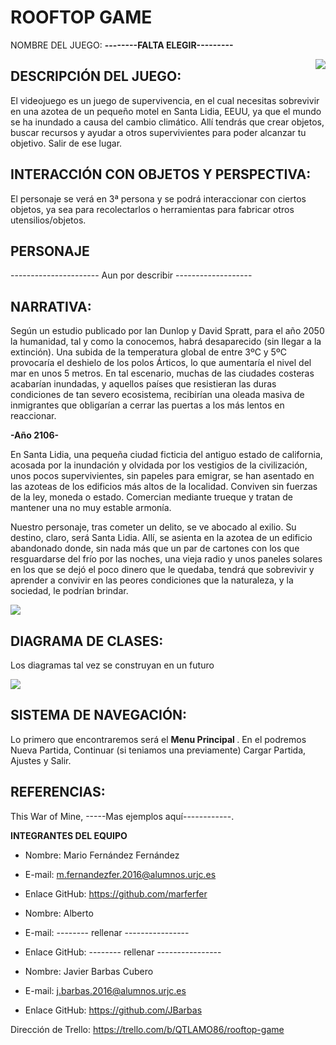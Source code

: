 # ROOFTOP GAME

NOMBRE DEL JUEGO:
<b>--------FALTA ELEGIR---------</b>


<img src="src/main/resources/static/imgs/Cobaya2.png" align="right">

<h2>DESCRIPCIÓN DEL JUEGO:</h2>
<p>El videojuego es un juego de supervivencia, en el cual necesitas sobrevivir en una azotea de un pequeño motel en Santa Lidia, EEUU, ya que el mundo se ha inundado a causa del cambio climático. Allí tendrás que crear objetos, buscar recursos y ayudar a
otros supervivientes para poder alcanzar tu objetivo. Salir de ese lugar.</p>
  
<h2> INTERACCIÓN CON OBJETOS Y PERSPECTIVA: </h2>
<p> El personaje se verá en 3ª persona y se podrá interaccionar con ciertos objetos, ya sea para recolectarlos o herramientas para fabricar otros utensilios/objetos.</p>
<h2> PERSONAJE </h2>
<p>---------------------- Aun por describir -------------------</p>

<h2> NARRATIVA: </h2>
<p> Según un estudio publicado por Ian Dunlop y David Spratt, para el año 2050 la humanidad, tal y como la conocemos, habrá desaparecido (sin llegar a la extinción). Una subida de la temperatura global de entre 3ºC y 5ºC provocaría el deshielo de los polos Árticos, lo que aumentaría el nivel del mar en unos 5 metros. En tal escenario, muchas de las ciudades costeras acabarían inundadas, y aquellos países que resistieran las duras condiciones de tan severo ecosistema, recibirían una oleada masiva de inmigrantes que obligarían a cerrar las puertas a los más lentos en reaccionar.

<b> -Año 2106- </b>

<p>En Santa Lidia, una pequeña ciudad ficticia del antiguo estado de california, acosada por la inundación y olvidada por los vestigios de la civilización, unos pocos supervivientes, sin papeles para emigrar, se han asentado en las azoteas de los edificios más altos de la localidad. Conviven sin fuerzas de la ley, moneda o estado. Comercian mediante trueque y tratan de mantener una no muy estable armonía. 

Nuestro personaje, tras cometer un delito, se ve abocado al exilio. Su destino, claro, será Santa Lidia. Allí, se asienta en la azotea de un edificio abandonado donde, sin nada más que un par de cartones con los que resguardarse del frío por las noches, una vieja radio y unos paneles solares en los que se dejó el poco dinero que le quedaba, tendrá que sobrevivir y aprender a convivir en las peores condiciones que la naturaleza, y la sociedad, le podrían brindar.</p>
</p>

<img src="src/main/resources/static/imgs/chip.jpg" align="center">

<h2> DIAGRAMA DE CLASES: </h2>
<p> Los diagramas tal vez se construyan en un futuro</p>

<img src="/DiagramaDeClases.png" align="center">

<h2> SISTEMA DE NAVEGACIÓN: </h2>

<p>Lo primero que encontraremos será el <b>Menu Principal </b>. En el podremos Nueva Partida, Continuar (si teniamos una previamente) Cargar Partida, Ajustes y Salir.</p>


<h2>REFERENCIAS:</h2>
<p>This War of Mine, -----Mas ejemplos aquí------------.</p>

<b>INTEGRANTES DEL EQUIPO</b>
- Nombre: Mario Fernández Fernández	
- E-mail: m.fernandezfer.2016@alumnos.urjc.es
- Enlace GitHub: https://github.com/marferfer 

- Nombre: Alberto
- E-mail: -------- rellenar ----------------
- Enlace GitHub: -------- rellenar ---------------- 

- Nombre: Javier Barbas Cubero
- E-mail: j.barbas.2016@alumnos.urjc.es
- Enlace GitHub: https://github.com/JBarbas

Dirección de Trello:
https://trello.com/b/QTLAMO86/rooftop-game
